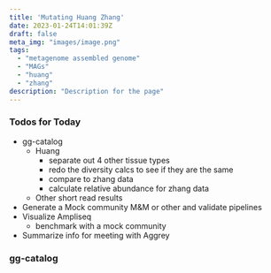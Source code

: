 ```yaml
---
title: 'Mutating Huang Zhang'
date: 2023-01-24T14:01:39Z
draft: false
meta_img: "images/image.png"
tags:
  - "metagenome assembled genome"
  - "MAGs"
  - "huang"
  - "zhang"
description: "Description for the page"
---
```


### Todos for Today

- gg-catalog
  - Huang
    - separate out 4 other tissue types
    - redo the diversity calcs to see if they are the same
    - compare to zhang data
    - calculate relative abundance for zhang data
  - Other short read results
- Generate a Mock community M&M or other and validate pipelines
- Visualize Ampliseq
  - benchmark with a mock community
- Summarize info for meeting with Aggrey

### gg-catalog